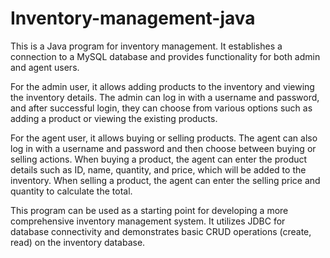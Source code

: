 # Inventory-management-java
This is a Java program for inventory management. It establishes a connection to a MySQL database and provides functionality for both admin and agent users.

For the admin user, it allows adding products to the inventory and viewing the inventory details. The admin can log in with a username and password, and after successful login, they can choose from various options such as adding a product or viewing the existing products.

For the agent user, it allows buying or selling products. The agent can also log in with a username and password and then choose between buying or selling actions. When buying a product, the agent can enter the product details such as ID, name, quantity, and price, which will be added to the inventory. When selling a product, the agent can enter the selling price and quantity to calculate the total.

This program can be used as a starting point for developing a more comprehensive inventory management system. It utilizes JDBC for database connectivity and demonstrates basic CRUD operations (create, read) on the inventory database.

